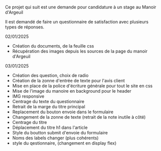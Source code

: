 Ce projet qui suit est une demande pour candidature à un stage au Manoir d'Argeuil

Il est demandé de faire un questionnaire de satisfaction avec plusieurs types de réponses.

02/01/2025

- Création du documents, de la feuille css
- Récupération des images depuis les sources de la page du manoir d'Argeuil

03/01/2025

- Création des question, choix de radio
- Création de la zonne d'entrée de texte pour l'avis client
- Mise en place de la police d'écriture générale pour tout le site en css
- Mise de l'image du manoire en background pour le header
- IMG responsive
- Centrage du texte du questionnaire
- Retrait de la marge du titre principal
- Replacement du bouton envoie dans le formulaire
- Changement de la zonne de texte (retrait de la note inutile à côté)
- Centrage du titre
- Déplacement du titre h1 dans l'article
- Style du boutton submit d'envoie du formulaire
- Noms des labels changer (plus cohérents)
- style du qestionnaire, (changement en display flex)
